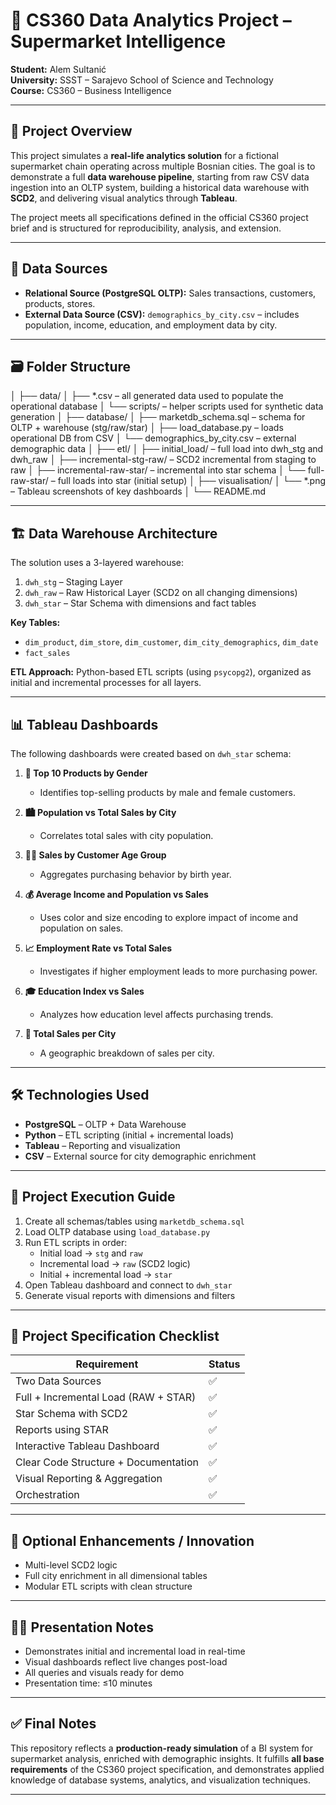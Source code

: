 # 🛒 CS360 Data Analytics Project – Supermarket Intelligence

**Student:** Alem Sultanić  
**University:** SSST – Sarajevo School of Science and Technology  
**Course:** CS360 – Business Intelligence

---

## 📘 Project Overview

This project simulates a **real-life analytics solution** for a fictional supermarket chain operating across multiple Bosnian cities. The goal is to demonstrate a full **data warehouse pipeline**, starting from raw CSV data ingestion into an OLTP system, building a historical data warehouse with **SCD2**, and delivering visual analytics through **Tableau**.

The project meets all specifications defined in the official CS360 project brief and is structured for reproducibility, analysis, and extension.

---

## 🧱 Data Sources

- **Relational Source (PostgreSQL OLTP):** Sales transactions, customers, products, stores.
- **External Data Source (CSV):** `demographics_by_city.csv` – includes population, income, education, and employment data by city.

---

## 🗃️ Folder Structure
│
├── data/
│ ├── *.csv – all generated data used to populate the operational database
│ └── scripts/ – helper scripts used for synthetic data generation
│
├── database/
│ ├── marketdb_schema.sql – schema for OLTP + warehouse (stg/raw/star)
│ ├── load_database.py – loads operational DB from CSV
│ └── demographics_by_city.csv – external demographic data
│
├── etl/
│ ├── initial_load/ – full load into dwh_stg and dwh_raw
│ ├── incremental-stg-raw/ – SCD2 incremental from staging to raw
│ ├── incremental-raw-star/ – incremental into star schema
│ └── full-raw-star/ – full loads into star (initial setup)
│
├── visualisation/
│ └── *.png – Tableau screenshots of key dashboards
│
└── README.md


---

## 🏗️ Data Warehouse Architecture

The solution uses a 3-layered warehouse:

1. `dwh_stg` – Staging Layer  
2. `dwh_raw` – Raw Historical Layer (SCD2 on all changing dimensions)  
3. `dwh_star` – Star Schema with dimensions and fact tables

**Key Tables:**
- `dim_product`, `dim_store`, `dim_customer`, `dim_city_demographics`, `dim_date`
- `fact_sales`

**ETL Approach:** Python-based ETL scripts (using `psycopg2`), organized as initial and incremental processes for all layers.

---

## 📊 Tableau Dashboards

The following dashboards were created based on `dwh_star` schema:

1. **🧍 Top 10 Products by Gender**
   - Identifies top-selling products by male and female customers.

2. **🏙️ Population vs Total Sales by City**
   - Correlates total sales with city population.

3. **👶👴 Sales by Customer Age Group**
   - Aggregates purchasing behavior by birth year.

4. **💰 Average Income and Population vs Sales**
   - Uses color and size encoding to explore impact of income and population on sales.

5. **📈 Employment Rate vs Total Sales**
   - Investigates if higher employment leads to more purchasing power.

6. **🎓 Education Index vs Sales**
   - Analyzes how education level affects purchasing trends.

7. **📍 Total Sales per City**
   - A geographic breakdown of sales per city.

---

## 🛠️ Technologies Used

- **PostgreSQL** – OLTP + Data Warehouse
- **Python** – ETL scripting (initial + incremental loads)
- **Tableau** – Reporting and visualization
- **CSV** – External source for city demographic enrichment

---

## 🧪 Project Execution Guide

1. Create all schemas/tables using `marketdb_schema.sql`
2. Load OLTP database using `load_database.py`
3. Run ETL scripts in order:
   - Initial load → `stg` and `raw`
   - Incremental load → `raw` (SCD2 logic)
   - Initial + incremental load → `star`
4. Open Tableau dashboard and connect to `dwh_star`
5. Generate visual reports with dimensions and filters

---

## 📅 Project Specification Checklist

| Requirement                            | Status      |
|---------------------------------------|-------------|
| Two Data Sources                       | ✅           |
| Full + Incremental Load (RAW + STAR)  | ✅           |
| Star Schema with SCD2                 | ✅           |
| Reports using STAR                    | ✅           |
| Interactive Tableau Dashboard         | ✅           |
| Clear Code Structure + Documentation  | ✅           |
| Visual Reporting & Aggregation        | ✅           |
| Orchestration            | ✅     |

---

## 🧠 Optional Enhancements / Innovation

- Multi-level SCD2 logic
- Full city enrichment in all dimensional tables
- Modular ETL scripts with clean structure

---

## 🧑‍🏫 Presentation Notes

- Demonstrates initial and incremental load in real-time
- Visual dashboards reflect live changes post-load
- All queries and visuals ready for demo
- Presentation time: ≤10 minutes

---

## ✅ Final Notes

This repository reflects a **production-ready simulation** of a BI system for supermarket analysis, enriched with demographic insights. It fulfills **all base requirements** of the CS360 project specification, and demonstrates applied knowledge of database systems, analytics, and visualization techniques.

---


